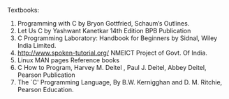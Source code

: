 Textbooks:
1. Programming with C by Bryon Gottfried, Schaum’s Outlines.
2. Let Us C by Yashwant Kanetkar 14th Edition BPB Publication
3. C Programming Laboratory: Handbook for Beginners by Sidnal, Wiley India Limited.
4. http://www.spoken-tutorial.org/ NMEICT Project of Govt. Of India.
5. Linux MAN pages
Reference books
1. C How to Program, Harvey M. Deitel , Paul J. Deitel, Abbey Deitel, Pearson Publication
2. The `C' Programming Language, By B.W. Kernigghan and D. M. Ritchie, Pearson
Education.
